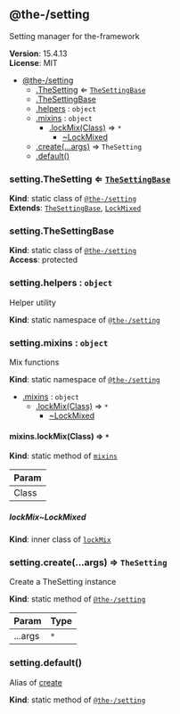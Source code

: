 <!--- Code generated by @the-/script-doc. DO NOT EDIT. -->

<a name="module_@the-/setting"></a>

## @the-/setting
Setting manager for the-framework

**Version**: 15.4.13  
**License**: MIT  

* [@the-/setting](#module_@the-/setting)
    * [.TheSetting](#module_@the-/setting.TheSetting) ⇐ [<code>TheSettingBase</code>](#module_@the-/setting.TheSettingBase)
    * [.TheSettingBase](#module_@the-/setting.TheSettingBase)
    * [.helpers](#module_@the-/setting.helpers) : <code>object</code>
    * [.mixins](#module_@the-/setting.mixins) : <code>object</code>
        * [.lockMix(Class)](#module_@the-/setting.mixins.lockMix) ⇒ <code>\*</code>
            * [~LockMixed](#module_@the-/setting.mixins.lockMix..LockMixed)
    * [.create(...args)](#module_@the-/setting.create) ⇒ <code>TheSetting</code>
    * [.default()](#module_@the-/setting.default)

<a name="module_@the-/setting.TheSetting"></a>

### setting.TheSetting ⇐ [<code>TheSettingBase</code>](#module_@the-/setting.TheSettingBase)
**Kind**: static class of [<code>@the-/setting</code>](#module_@the-/setting)  
**Extends**: [<code>TheSettingBase</code>](#module_@the-/setting.TheSettingBase), [<code>LockMixed</code>](#module_@the-/setting.mixins.lockMix..LockMixed)  
<a name="module_@the-/setting.TheSettingBase"></a>

### setting.TheSettingBase
**Kind**: static class of [<code>@the-/setting</code>](#module_@the-/setting)  
**Access**: protected  
<a name="module_@the-/setting.helpers"></a>

### setting.helpers : <code>object</code>
Helper utility

**Kind**: static namespace of [<code>@the-/setting</code>](#module_@the-/setting)  
<a name="module_@the-/setting.mixins"></a>

### setting.mixins : <code>object</code>
Mix functions

**Kind**: static namespace of [<code>@the-/setting</code>](#module_@the-/setting)  

* [.mixins](#module_@the-/setting.mixins) : <code>object</code>
    * [.lockMix(Class)](#module_@the-/setting.mixins.lockMix) ⇒ <code>\*</code>
        * [~LockMixed](#module_@the-/setting.mixins.lockMix..LockMixed)

<a name="module_@the-/setting.mixins.lockMix"></a>

#### mixins.lockMix(Class) ⇒ <code>\*</code>
**Kind**: static method of [<code>mixins</code>](#module_@the-/setting.mixins)  

| Param |
| --- |
| Class | 

<a name="module_@the-/setting.mixins.lockMix..LockMixed"></a>

##### lockMix~LockMixed
**Kind**: inner class of [<code>lockMix</code>](#module_@the-/setting.mixins.lockMix)  
<a name="module_@the-/setting.create"></a>

### setting.create(...args) ⇒ <code>TheSetting</code>
Create a TheSetting instance

**Kind**: static method of [<code>@the-/setting</code>](#module_@the-/setting)  

| Param | Type |
| --- | --- |
| ...args | <code>\*</code> | 

<a name="module_@the-/setting.default"></a>

### setting.default()
Alias of [create](#module_@the-/setting.create)

**Kind**: static method of [<code>@the-/setting</code>](#module_@the-/setting)  
